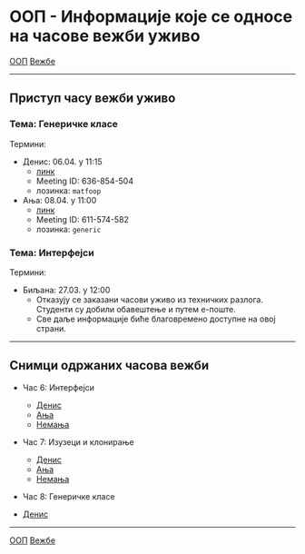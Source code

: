 # ООП - Информације које се односе на часове вежби уживо

[ООП](../../README.md) [Вежбе](../README.md)

---

## Приступ часу вежби уживо

### Тема: Генеричке класе
Термини:
- Денис: 06.04. у 11:15 
  - [линк](https://us04web.zoom.us/j/636854504?pwd=dmxXV2graXpDU09JNVNHK1dqY3NxUT09)
  - Meeting ID: 636-854-504
  - лозинка: `matfoop`
- Ања: 08.04. у 11:00 
  - [линк](https://us04web.zoom.us/j/611574582?pwd=WG5nOE1nK2NRSmc2MzR5YWFhVzBJZz09)
  - Meeting ID: 611-574-582
  - лозинка: `generic`


### Тема: Интерфејси
Термини:
- Биљана: 27.03. у 12:00 
  - Отказују се заказани часови уживо из техничких разлога. Студенти су добили обавештење и путем е-поште.
  - Све даље информације биће благовремено доступне на овој страни. 

---

## Снимци одржаних часова вежби
- Час 6: Интерфејси
  - [Денис](https://youtu.be/yJid-lC8RUw) 
  - [Ања](https://youtu.be/rVcXIdKxfyo) 
  - [Немања](https://youtu.be/eEBMNy6TeQ0)

- Час 7: Изузеци и клонирање
  - [Денис](https://youtu.be/NeNkABXWxfY)
  - [Ања](https://youtu.be/2tUoWWEGoA0) 
  - [Немања](https://youtu.be/fL5qIcN7eGA)
  
 - Час 8: Генеричке класе
  - [Денис](https://youtu.be/pae4I1DdSGM)
 
---

[ООП](../../README.md) [Вежбе](../README.md)
